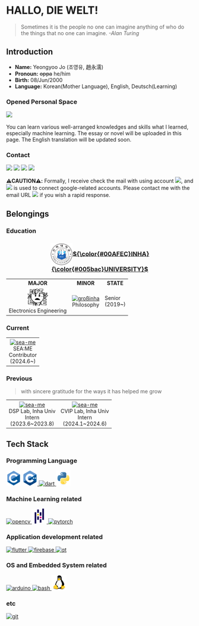 # HALLO, DIE WELT!

> Sometimes it is the people no one can imagine anything of who do the things that no one can imagine.
>  *-Alan Turing*

## Introduction
- **Name:** Yeongyoo Jo (조영유, 趙永濡)
- **Pronoun:** ~~oppa~~ he/him 
- **Birth:** 08/Jun/2000
- **Language:** Korean(Mother Language), English, Deutsch(Learning)

### Opened Personal Space
<a href = "https://velog.io/@jo49973477/posts">
<img src="https://img.shields.io/badge/jo49973477-20C997?style=for-the-badge&logo=velog&logoColor=white">
</a>

You can learn various well-arranged knowledges and skills what I learned, especially machine learning. The essay or novel will be uploaded in this page.
The English translation will be updated soon.

### Contact

 <img src="https://img.shields.io/badge/jo49973477@naver.com-76BB21?style=plastic&logo=mailbox.org&logoColor=white"> <img src="https://img.shields.io/badge/hospitaloflove123@gmail.com-EA4335?style=plastic&logo=gmail&logoColor=white"> <a href = "https://www.instagram.com/propane38/" ><img src="https://img.shields.io/badge/propane38-E4405F?style=plastic&logo=instagram&logoColor=white&link=https://www.instagram.com/propane38/"></a> <a href = "https://www.linkedin.com/in/yeongyoo-jo-491b472a4/" ><img src="https://img.shields.io/badge/Yeongyoo Jo-0A66C2?style=plastic&logo=linkedin&logoColor=white"></a>

**⚠️CAUTION⚠️:** Formally, I receive check the mail with using account <img src="https://img.shields.io/badge/jo49973477@naver.com-76BB21?style=plastic&logo=mailbox.org&logoColor=white">, and <img src="https://img.shields.io/badge/hospitaloflove123@gmail.com-EA4335?style=plastic&logo=gmail&logoColor=white"> is used to connect google-related accounts. Please contact me with the email URL  <img src="https://img.shields.io/badge/jo49973477@naver.com-76BB21?style=plastic&logo=mailbox.org&logoColor=white"> if you wish a rapid response.


## Belongings
### Education
<a href= "https://www.inha.ac.kr/kr/index.do">
<h3 align="center"><img src="pics/inha.svg" width="60px;" alt="großinha" align="center"/>${\color{#00AFEC}INHA} {\color{#005bac}UNIVERSITY}$</h3>
</a>
<table align="center">
  </tr>
  <tr>
   <td align = "center" >
   <b>MAJOR</b>
   </td>
   <td align = "center" >
   <b>MINOR</b>
   </td>
   <td align = "center" >
   <b>STATE</b>
   </td>
  </tr>
  <tr>
   <td align = "center" >
    <a href="https://ee.inha.ac.kr/ee/index.do"><img src="pics/elec.png" width="60px;" alt="großinha" align="center"/> </a><br />
    Electronics Engineering
   </td>
   <td align = "center" >
   <a href="https://philosophy.inha.ac.kr/philosophy/index.do"><img src="https://i.namu.wiki/i/u-YqYS8zo8qvkgYfCYOerdjpA6btRz-kwNdZK1iPAB0DaPp-LLW-8eaExLJ6ed3emHKjqPFMCk4K2FqWc8FeLKJtPG_0tsXf7TMJvxqSWSFZqQl0ZFuv90BEooHwFutUFJ1UzlOAfP4Z4v8QwWzuSw.webp" width="60px;" alt="großinha" align="center"/> </a><br/>
   Philosophy
   </td>
   <td>
   Senior<br />(2019~)
   </td>
  </tr>
</table>
</p align="center">

### Current
<center>
<table align="center">
  </tr>
  <tr>
   <td align="center">
   <a href="https://seame.space/"><img src="https://avatars.githubusercontent.com/u/107686383?s=200&v=4" width="80px;" alt="sea-me" align="center"/> </a> <br/>
   SEA:ME <br/>
   Contributor <br/>
   (2024.6~)
   </td>
  </tr>
</table>
</center>

### Previous
> with sincere gratitude for the ways it has helped me grow

<center>
<table align="center">
  </tr>
  <tr>
   <td align="center"'>
   <a href="https://dsp.inha.ac.kr/"><img src="https://avatars.githubusercontent.com/u/56786369?s=200&v=4" width="80px;" alt="sea-me" align="center"/></a> <br/>
   DSP Lab, Inha Univ <br/>
   Intern <br/>
   (2023.6~2023.8)
   </td>
   <td align="center">
   <a href="https://cvip.inha.ac.kr/"><img src="https://cvip.inha.ac.kr/img/logo_long.png" width="100px;" alt="sea-me" align="center"/></a> <br/>
   CVIP Lab, Inha Univ <br/>
   Intern <br/>
   (2024.1~2024.6)
   </td>
  </tr>
</table>
</center>

## Tech Stack

### Programming Language
 <a href="https://www.cprogramming.com/" target="_blank" rel="noreferrer"> <img src="https://raw.githubusercontent.com/devicons/devicon/master/icons/c/c-original.svg" alt="c" width="40" height="40"/></a>
 <a href="https://www.w3schools.com/cpp/" target="_blank" rel="noreferrer"> <img src="https://raw.githubusercontent.com/devicons/devicon/master/icons/cplusplus/cplusplus-original.svg" alt="cplusplus" width="40" height="40"/> </a> 
 <a href="https://dart.dev" target="_blank" rel="noreferrer"> <img src="https://www.vectorlogo.zone/logos/dartlang/dartlang-icon.svg" alt="dart" width="40" height="40"/> </a>
 <a href="https://www.python.org" target="_blank" rel="noreferrer"> <img src="https://raw.githubusercontent.com/devicons/devicon/master/icons/python/python-original.svg" alt="python" width="40" height="40"/> </a>
 

### Machine Learning related
<a href="https://opencv.org/" target="_blank" rel="noreferrer"> <img src="https://www.vectorlogo.zone/logos/opencv/opencv-icon.svg" alt="opencv" width="40" height="40"/> </a>
<a href="https://pandas.pydata.org/" target="_blank" rel="noreferrer"> <img src="https://raw.githubusercontent.com/devicons/devicon/2ae2a900d2f041da66e950e4d48052658d850630/icons/pandas/pandas-original.svg" alt="pandas" width="40" height="40"/> </a>
<a href="https://pytorch.org/" target="_blank" rel="noreferrer"> <img src="https://www.vectorlogo.zone/logos/pytorch/pytorch-icon.svg" alt="pytorch" width="40" height="40"/> </a>

### Application development related
<a href="https://flutter.dev" target="_blank" rel="noreferrer"> <img src="https://www.vectorlogo.zone/logos/flutterio/flutterio-icon.svg" alt="flutter" width="40" height="40"/> </a>
<a href="https://firebase.google.com/" target="_blank" rel="noreferrer"> <img src="https://www.vectorlogo.zone/logos/firebase/firebase-icon.svg" alt="firebase" width="40" height="40"/> </a>
<a href="https://www.qt.io/" target="_blank" rel="noreferrer"> <img src="https://upload.wikimedia.org/wikipedia/commons/0/0b/Qt_logo_2016.svg" alt="qt" width="40" height="40"/> </a>

### OS and Embedded System related
<a href="https://www.arduino.cc/" target="_blank" rel="noreferrer"> <img src="https://cdn.worldvectorlogo.com/logos/arduino-1.svg" alt="arduino" width="40" height="40"/> </a>
<a href="https://www.gnu.org/software/bash/" target="_blank" rel="noreferrer"> <img src="https://www.vectorlogo.zone/logos/gnu_bash/gnu_bash-icon.svg" alt="bash" width="40" height="40"/> </a>
<a href="https://www.linux.org/" target="_blank" rel="noreferrer"> <img src="https://raw.githubusercontent.com/devicons/devicon/master/icons/linux/linux-original.svg" alt="linux" width="40" height="40"/> </a>

### etc
<a href="https://git-scm.com/" target="_blank" rel="noreferrer"> <img src="https://www.vectorlogo.zone/logos/git-scm/git-scm-icon.svg" alt="git" width="40" height="40"/> </a>
